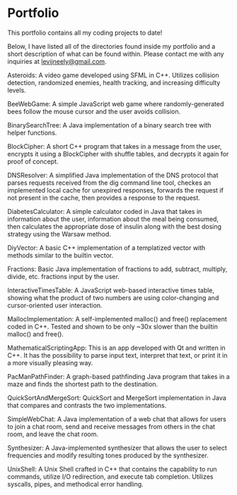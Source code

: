 # Portfolio
This portfolio contains all my coding projects to date!

Below, I have listed all of the directories found inside my portfolio and a short description of what can be found within. Please contact me with any inquiries at levijneely@gmail.com.

Asteroids: A video game developed using SFML in C++. Utilizes collision detection, randomized enemies, health tracking, and increasing difficulty levels.

BeeWebGame: A simple JavaScript web game where randomly-generated bees follow the mouse cursor and the user avoids collision.

BinarySearchTree: A Java implementation of a binary search tree with helper functions.

BlockCipher: A short C++ program that takes in a message from the user, encrypts it using a BlockCipher with shuffle tables, and decrypts it again for proof of concept.

DNSResolver: A simplified Java implementation of the DNS protocol that parses requests received from the dig command line tool, checkes an implemented local cache for unexpired responses, forwards 
the request if not present in the cache, then provides a response to the request.

DiabetesCalculator: A simple calculator coded in Java that takes in information about the user, information about the meal being consumed, then calculates the appropriate dose of insulin along with 
the best dosing strategy using the Warsaw method.

DiyVector: A basic C++ implementation of a templatized vector with methods similar to the builtin vector.

Fractions: Basic Java implementation of fractions to add, subtract, multiply, divide, etc. fractions input by the user.

InteractiveTimesTable: A JavaScript web-based interactive times table, showing what the product of two numbers are using color-changing and cursor-oriented user interaction.

MallocImplementation: A self-implemented malloc() and free() replacement coded in C++. Tested and shown to be only ~30x slower than the builtin malloc() and free().

MathematicalScriptingApp: This is an app developed with Qt and written in C++. It has the possibility to parse input text, interpret that text, or print it in a more visually pleasing way.

PacManPathFinder: A graph-based pathfinding Java program that takes in a maze and finds the shortest path to the destination.

QuickSortAndMergeSort: QuickSort and MergeSort implementation in Java that compares and contrasts the two implementations.

SimpleWebChat: A Java implementation of a web chat that allows for users to join a chat room, send and receive messages from others in the chat room, and leave the chat room.

Synthesizer: A Java-implemented synthesizer that allows the user to select frequencies and modify resulting tones produced by the synthesizer.

UnixShell: A Unix Shell crafted in C++ that contains the capability to run commands, utilize I/O redirection, and execute tab completion. Utilizes syscalls, pipes, and methodical error handling.

